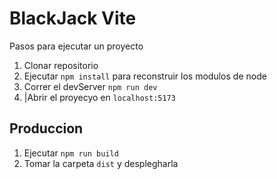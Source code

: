 # BlackJack Vite 

Pasos para ejecutar un proyecto

1. Clonar repositorio 
2. Ejecutar ```npm install``` para reconstruir los modulos de node
3. Correr el devServer ```npm run dev```
4. |Abrir el proyecyo en ```localhost:5173``` 

## Produccion 

1. Ejecutar ```npm run build```
2. Tomar la carpeta ```dist``` y desplegharla 